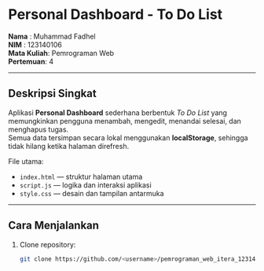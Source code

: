 # Personal Dashboard - To Do List

**Nama** : Muhammad Fadhel  
**NIM**  : 123140106  
**Mata Kuliah**: Pemrograman Web  
**Pertemuan**: 4  

---

## Deskripsi Singkat
Aplikasi **Personal Dashboard** sederhana berbentuk *To Do List* yang memungkinkan pengguna menambah, mengedit, menandai selesai, dan menghapus tugas.  
Semua data tersimpan secara lokal menggunakan **localStorage**, sehingga tidak hilang ketika halaman direfresh.

File utama:
- `index.html` — struktur halaman utama  
- `script.js` — logika dan interaksi aplikasi  
- `style.css` — desain dan tampilan antarmuka

---

## Cara Menjalankan
1. Clone repository:
   ```bash
   git clone https://github.com/<username>/pemrograman_web_itera_123140106.git
